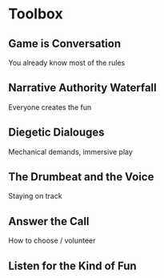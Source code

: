 # Toolbox


## Game is Conversation

You already know most of the rules


## Narrative Authority Waterfall

Everyone creates the fun


## Diegetic Dialouges

Mechanical demands, immersive play


## The Drumbeat and the Voice

Staying on track


## Answer the Call

How to choose / volunteer


## Listen for the Kind of Fun
